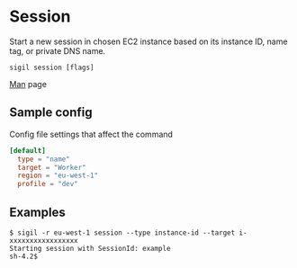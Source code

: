 # Session

Start a new session in chosen EC2 instance based on its instance ID, name tag, or private DNS name.

```console
sigil session [flags]
```

[Man](../man/sigil_session.md) page

## Sample config

Config file settings that affect the command

```toml
[default]
  type = "name"
  target = "Worker"
  region = "eu-west-1"
  profile = "dev"
```

## Examples

```console
$ sigil -r eu-west-1 session --type instance-id --target i-xxxxxxxxxxxxxxxxx
Starting session with SessionId: example
sh-4.2$
```
